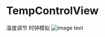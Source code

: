 # TempControlView
温度调节 时钟模拟
![image text](https://github.com/lijianyou-Herve/TempControlView/blob/master/art/device-2017-02-07-182658.png)
